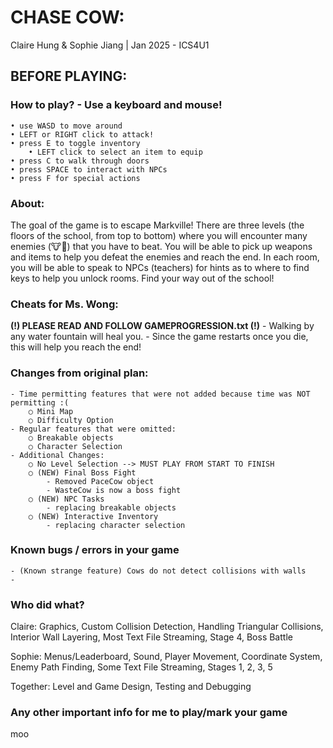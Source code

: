 # CHASE COW: 
Claire Hung & Sophie Jiang | Jan 2025 - ICS4U1

## BEFORE PLAYING:

### How to play? - Use a keyboard and mouse!
    • use WASD to move around
    • LEFT or RIGHT click to attack!
    • press E to toggle inventory
        • LEFT click to select an item to equip 
    • press C to walk through doors
    • press SPACE to interact with NPCs
    • press F for special actions

### About:
The goal of the game is to escape Markville! There are three levels (the floors of the school, from top to bottom) where you will encounter many enemies (🐮🐄) that you have to beat. You will be able to pick up weapons and items to help you defeat the enemies and reach the end. In each room, you will be able to speak to NPCs (teachers) for hints as to where to find keys to help you unlock rooms. Find your way out of the school!

### Cheats for Ms. Wong: 
**(!) PLEASE READ AND FOLLOW GAMEPROGRESSION.txt (!)**
	- Walking by any water fountain will heal you.
	- Since the game restarts once you die, this will help you reach the end!

### Changes from original plan:
	- Time permitting features that were not added because time was NOT permitting :(
		○ Mini Map
		○ Difficulty Option
	- Regular features that were omitted:
		○ Breakable objects
		○ Character Selection
	- Additional Changes:
		○ No Level Selection --> MUST PLAY FROM START TO FINISH
		○ (NEW) Final Boss Fight
			- Removed PaceCow object
			- WasteCow is now a boss fight
		○ (NEW) NPC Tasks
			- replacing breakable objects
		○ (NEW) Interactive Inventory
			- replacing character selection

### Known bugs / errors in your game
	- (Known strange feature) Cows do not detect collisions with walls
	- 

### Who did what?

Claire:
Graphics, Custom Collision Detection, Handling Triangular Collisions, Interior Wall Layering, Most Text File Streaming, Stage 4, Boss Battle

Sophie:
Menus/Leaderboard, Sound, Player Movement, Coordinate System, Enemy Path Finding, Some Text File Streaming, Stages 1, 2, 3, 5

Together:
Level and Game Design, Testing and Debugging

### Any other important info for me to play/mark your game
moo